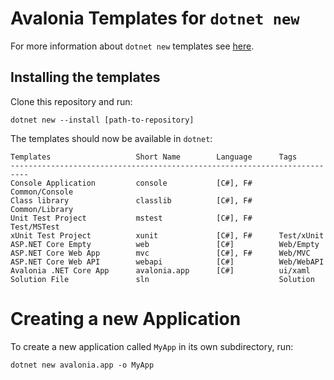 # Avalonia Templates for `dotnet new`

For more information about `dotnet new` templates see [here](https://blogs.msdn.microsoft.com/dotnet/2017/04/02/how-to-create-your-own-templates-for-dotnet-new/).

## Installing the templates

Clone this repository and run:

```
dotnet new --install [path-to-repository]
```

The templates should now be available in `dotnet`:

```
Templates                   Short Name        Language      Tags
--------------------------------------------------------------------------
Console Application         console           [C#], F#      Common/Console
Class library               classlib          [C#], F#      Common/Library
Unit Test Project           mstest            [C#], F#      Test/MSTest
xUnit Test Project          xunit             [C#], F#      Test/xUnit
ASP.NET Core Empty          web               [C#]          Web/Empty
ASP.NET Core Web App        mvc               [C#], F#      Web/MVC
ASP.NET Core Web API        webapi            [C#]          Web/WebAPI
Avalonia .NET Core App      avalonia.app      [C#]          ui/xaml
Solution File               sln                             Solution
```

# Creating a new Application

To create a new application called `MyApp` in its own subdirectory, run:

```
dotnet new avalonia.app -o MyApp
```
